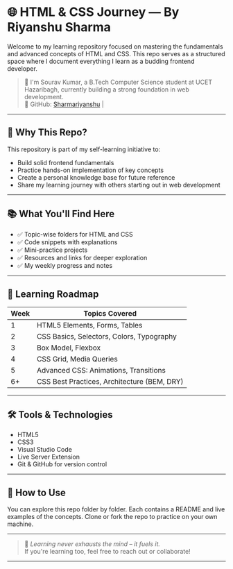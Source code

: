 # 🌐 HTML & CSS Journey — By Riyanshu Sharma

Welcome to my learning repository focused on mastering the fundamentals and advanced concepts of HTML and CSS. This repo serves as a structured space where I document everything I learn as a budding frontend developer.

> 🚀 I'm Sourav Kumar, a B.Tech Computer Science student at UCET Hazaribagh, currently building a strong foundation in web development.  
> 🔗 GitHub: [Sharmariyanshu](https://github.com/Sharmariyanshu) |

---

## 🧠 Why This Repo?

This repository is part of my self-learning initiative to:
- Build solid frontend fundamentals
- Practice hands-on implementation of key concepts
- Create a personal knowledge base for future reference
- Share my learning journey with others starting out in web development

---

## 📚 What You'll Find Here

- ✅ Topic-wise folders for HTML and CSS
- ✅ Code snippets with explanations
- ✅ Mini-practice projects
- ✅ Resources and links for deeper exploration
- ✅ My weekly progress and notes

---

## 📅 Learning Roadmap

| Week | Topics Covered |
|------|----------------|
| 1 | HTML5 Elements, Forms, Tables |
| 2 | CSS Basics, Selectors, Colors, Typography |
| 3 | Box Model, Flexbox |
| 4 | CSS Grid, Media Queries |
| 5 | Advanced CSS: Animations, Transitions |
| 6+ | CSS Best Practices, Architecture (BEM, DRY) |

---

## 🛠️ Tools & Technologies

- HTML5
- CSS3
- Visual Studio Code
- Live Server Extension
- Git & GitHub for version control

---

## 📝 How to Use

You can explore this repo folder by folder. Each contains a README and live examples of the concepts. Clone or fork the repo to practice on your own machine.

---

> 💬 *Learning never exhausts the mind – it fuels it.*  
> If you're learning too, feel free to reach out or collaborate!

---
